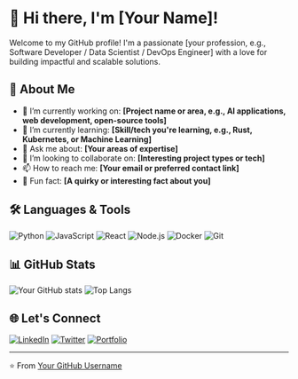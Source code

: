 # 👋 Hi there, I'm [Your Name]!

Welcome to my GitHub profile! I'm a passionate [your profession, e.g., Software Developer / Data Scientist / DevOps Engineer] with a love for building impactful and scalable solutions.

## 🚀 About Me

- 🔭 I’m currently working on: **[Project name or area, e.g., AI applications, web development, open-source tools]**
- 🌱 I’m currently learning: **[Skill/tech you're learning, e.g., Rust, Kubernetes, or Machine Learning]**
- 💬 Ask me about: **[Your areas of expertise]**
- 👯 I’m looking to collaborate on: **[Interesting project types or tech]**
- 📫 How to reach me: **[Your email or preferred contact link]**
- 🧠 Fun fact: **[A quirky or interesting fact about you]**

## 🛠️ Languages & Tools

![Python](https://img.shields.io/badge/-Python-3776AB?style=flat&logo=python&logoColor=white)
![JavaScript](https://img.shields.io/badge/-JavaScript-F7DF1E?style=flat&logo=javascript&logoColor=black)
![React](https://img.shields.io/badge/-React-61DAFB?style=flat&logo=react&logoColor=black)
![Node.js](https://img.shields.io/badge/-Node.js-339933?style=flat&logo=node.js&logoColor=white)
![Docker](https://img.shields.io/badge/-Docker-2496ED?style=flat&logo=docker&logoColor=white)
![Git](https://img.shields.io/badge/-Git-F05032?style=flat&logo=git&logoColor=white)
<!-- Add or remove based on your stack -->

## 📊 GitHub Stats

![Your GitHub stats](https://github-readme-stats.vercel.app/api?username=yourusername&show_icons=true&theme=radical)
![Top Langs](https://github-readme-stats.vercel.app/api/top-langs/?username=yourusername&layout=compact&theme=radical)

## 🌐 Let's Connect

[![LinkedIn](https://img.shields.io/badge/-LinkedIn-0077B5?style=flat&logo=linkedin&logoColor=white)](https://linkedin.com/in/yourprofile)
[![Twitter](https://img.shields.io/badge/-Twitter-1DA1F2?style=flat&logo=twitter&logoColor=white)](https://twitter.com/yourhandle)
[![Portfolio](https://img.shields.io/badge/-Portfolio-000?style=flat&logo=firefox&logoColor=white)](https://yourportfolio.com)

<!-- Optional: GitHub trophies or streaks -->
<!-- ![GitHub Trophy](https://github-profile-trophy.vercel.app/?username=yourusername&theme=dracula) -->

---

⭐️ From [Your GitHub Username](https://github.com/yourusername)
